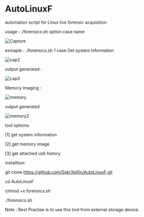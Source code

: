 # AutoLinuxF
automation script for Linux live forensic acquisition 

usage : ./forensics.sh option case name

![Capture](https://user-images.githubusercontent.com/72657072/236492791-6475c272-aa1c-4c76-8df0-257dd9d33405.PNG)

exmaple : ./forensics.sh 1 case
Get system information

![cap2](https://user-images.githubusercontent.com/72657072/236493128-e9868afb-3f60-455a-9f06-6153cfa24edd.PNG)

output generated :

![cap3](https://user-images.githubusercontent.com/72657072/236493222-854b0850-8d4d-4848-8593-e09b9e6200df.PNG)

Memory Imaging :

![memory](https://user-images.githubusercontent.com/72657072/236497650-1a74642c-c09a-487d-96c4-2adcc1662b12.png)

output generated

![memory2](https://user-images.githubusercontent.com/72657072/236497698-83217e8a-b239-4507-95a1-eba50031b342.PNG)



tool options:

[1] get system information

[2] get memory image

[3] get attached usb history

installtion:

git clone https://github.com/0xkr3pt0n/AutoLinuxF.git 

cd AutoLinuxF

chmod +x forensics.sh

./forensics.sh

Note : Best Practise is to use this tool from external storage device.
